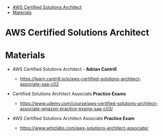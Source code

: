 
<!-- TOC -->

- [AWS Certified Solutions Architect](#aws-certified-solutions-architect)
- [Materials](#materials)

<!-- /TOC -->

# AWS Certified Solutions Architect


# Materials

- AWS Certified Solutions Architect - **Adrian Cantrill**
    - https://learn.cantrill.io/p/aws-certified-solutions-architect-associate-saa-c02

- Certified Solutions Architect Associate **Practice Exams**
    - https://www.udemy.com/course/aws-certified-solutions-architect-associate-amazon-practice-exams-saa-c03/

- AWS Certified Solutions Architect Associate **Practice Exam**
    - https://www.whizlabs.com/aws-solutions-architect-associate/
